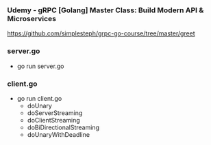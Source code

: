 ### Udemy - gRPC [Golang] Master Class: Build Modern API & Microservices

https://github.com/simplesteph/grpc-go-course/tree/master/greet


### server.go
- go run server.go


### client.go
- go run client.go
  - doUnary
  - doServerStreaming
  - doClientStreaming
  - doBiDirectionalStreaming
  - doUnaryWithDeadline